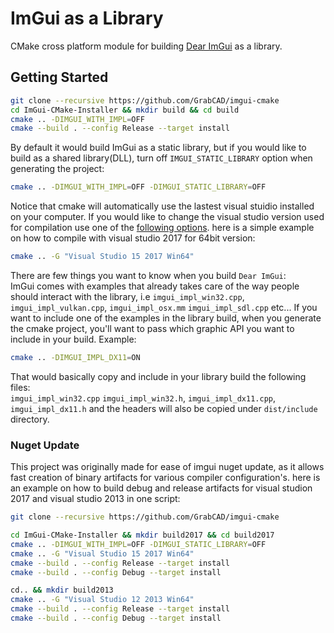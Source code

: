 # ImGui as a Library

CMake cross platform module for building [Dear ImGui](https://github.com/ocornut/imgui) as a library.


## Getting Started

```bash
git clone --recursive https://github.com/GrabCAD/imgui-cmake
cd ImGui-CMake-Installer && mkdir build && cd build
cmake .. -DIMGUI_WITH_IMPL=OFF
cmake --build . --config Release --target install
```

By default it would build ImGui as a static library, but if you would like to build as a shared library(DLL), turn off `IMGUI_STATIC_LIBRARY` option when generating the project:
```bash
cmake .. -DIMGUI_WITH_IMPL=OFF -DIMGUI_STATIC_LIBRARY=OFF
```

Notice that cmake will automatically use the lastest visual stuidio installed on your computer.
If you would like to change the visual studio version used for compilation use one of the [following options](https://cmake.org/cmake/help/latest/manual/cmake-generators.7.html).
here is a simple example on how to compile with visual studio 2017 for 64bit version:
```bash
cmake .. -G "Visual Studio 15 2017 Win64"
```

There are few things you want to know when you build `Dear ImGui`:<br>
ImGui comes with examples that already takes care of the way people should interact with the library, i.e `imgui_impl_win32.cpp`, `imgui_impl_vulkan.cpp`, `imgui_impl_osx.mm` `imgui_impl_sdl.cpp` etc...
If you want to include one of the examples in the library build, when you generate the cmake project, you'll want to pass which graphic API you want to include in your build. Example:
```bash
cmake .. -DIMGUI_IMPL_DX11=ON
```

That would basically copy and include in your library build the following files:<br>
`imgui_impl_win32.cpp` `imgui_impl_win32.h`, `imgui_impl_dx11.cpp`, `imgui_impl_dx11.h`
and the headers will also be copied under `dist/include` directory.

### Nuget Update

This project was originally made for ease of imgui nuget update, as it allows fast creation of binary artifacts for various compiler configuration's.
here is an example on how to build debug and release artifacts for visual studion 2017 and visual studio 2013 in one script:
```bash
git clone --recursive https://github.com/GrabCAD/imgui-cmake

cd ImGui-CMake-Installer && mkdir build2017 && cd build2017
cmake .. -DIMGUI_WITH_IMPL=OFF -DIMGUI_STATIC_LIBRARY=OFF
cmake .. -G "Visual Studio 15 2017 Win64"
cmake --build . --config Release --target install
cmake --build . --config Debug --target install

cd.. && mkdir build2013
cmake .. -G "Visual Studio 12 2013 Win64"
cmake --build . --config Release --target install
cmake --build . --config Debug --target install
```


